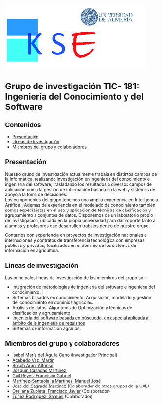 

  [<img src="iconos/logoconuni.png">](http://brujula.ual.es/research-groups/7-ingenieria-de-datos--del-conocimiento-y-del-software)


# Grupo de investigación TIC- 181: Ingeniería del Conocimiento y del Software



## Contenidos
- [Presentación](#Presentación)
- [Líneas de investigación](#Líneas)
- [Miembros del grupo y colaboradores](#Miembros)

## Presentación

Nuestro grupo de investigación actualmente trabaja en distintos campos de la informática, realizando investigación en ingeniería del conocimiento e ingeniería del software, trasladando los resultados a diversos campos de aplicación como la gestión de información basada en la web y sistemas de apoyo a la toma de decisiones.  
Los componentes del grupo tenemos una amplia experiencia en Inteligencia Artificial. Además de experiencia en el modelado de conocimiento también somos especialistas en el uso y aplicación de técnicas de clasificación y agrupamiento a conjuntos de datos.
Disponemos de un laboratorio propio de investigación, ubicado en la propia universidad para dar soporte tanto a alumnos y profesores que desarrollen trabajos dentro de nuestro grupo. 

Contamos con experiencia en proyectos de investigación nacionales e internaciones y contratos de transferencia tecnológica con empresas públicas y privadas, focalizados en el dominio de los sistemas de información en agricultura. 

## Líneas de investigación

Las principales líneas de investigación de los miembros del grupo son:

- Integración de metodologías de ingeniería del software e ingeniería del conocimiento.
- Sistemas basados en conocimiento. Adquisición, modelado y gestión del conocimiento en dominios agrícolas.
- Análisis de datos. Algoritmos de Optimización y técnicas de clasificación y agrupamiento .
- [Ingeniería del software basada en búsqueda, en especial aplicada al ámbito de la ingeniería de requisitos](/lineas/sbse.md)
- Sistemas de información agrarios.

## Miembros del grupo y colaboradores

 
 - [Isabel María del Águila Cano](miembros/imaguila.md) (Investigador Principal) 
 - [Acebedo Vaz, Martin](https://www.scopus.com/authid/detail.uri?authorId=7801527694)
 - [Bosch Aran, Alfonso](http://brujula.ual.es/authors/104.html)
 - [Joaquin Cañadas Martínez](http://brujula.ual.es/authors/139.html),
 - [Guil Reyes, Francisco Gabriel](http://brujula.ual.es/authors/439.html)
 - [Martínez-Santaolalla Martínez, Manuel José]()
 - [José del Sagrado Martínez](http://brujula.ual.es/authors/874.html?sortBy=dateDesc&pageType=book_chapter_thesis#publication-45888) (Colaborador de otros grupos de la UAL)
 - [Orellana Zubieta, Francisco Javier](https://www.researchgate.net/profile/Francisco-Orellana-2) (Colaborador)
 - [Túnez Rodríguez, Samuel](http://brujula.ual.es/authors/970.html) (Colaborador)



